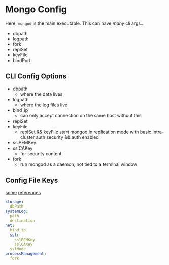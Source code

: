 # Mongo Config
Here, `mongod` is the main executable. This can have _many_ cli args...
- dbpath
- logpath
- fork
- replSet
- keyFile
- bindPort

## CLI Config Options
- dbpath
  - where the data lives
- logpath
  - where the log files live
- bind_ip
  - can only accept connection on the same host without this 
- replSet
- keyFile
  - replSet && keyFile start mongod in replication mode with basic intra-cluster auth security && auth enabled
- sslPEMKey
- sslCAKey
  - for security content
- fork
  - run mongod as a daemon, not tied to a terminal window

## Config File Keys
[some](https://docs.mongodb.com/manual/reference/program/mongod/#bin.mongod) [references](https://docs.mongodb.com/manual/reference/configuration-options/)

```yaml
storage:
  dbPath
systemLog:
  path
  destination
net:
  bind_ip
  ssl:
    sslPEMKey
    sslCAKey
  sslMode
processManagement:
  fork
```
